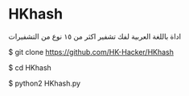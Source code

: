 # HKhash
اداة باللغة العربية لفك تشفير اكثر من ١٥ نوع من التشفيرات

$ git clone https://github.com/HK-Hacker/HKhash

$ cd HKhash

$ python2 HKhash.py
